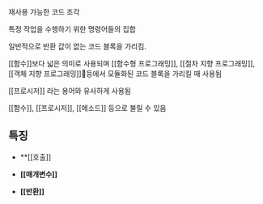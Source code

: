 재사용 가능한 코드 조각

특정 작업을 수행하기 위한 명령어들의 집합

일반적으로 반환 값이 없는 코드 블록을 가리킴.

[[함수]]보다 넓은 의미로 사용되며 [[함수형 프로그래밍]], [[절차 지향 프로그래밍]], [[객체 지향 프로그래밍]]등에서 모듈화된 코드 블록을 가리킬 때 사용됨

[[프로시저]] 라는 용어와 유사하게 사용됨

[[함수]], [[프로시저]], [[메소드]] 등으로 불릴 수 있음

## 특징

- **[[호출]]
    
- **[[매개변수]]**
    
- **[[반환]]** 
